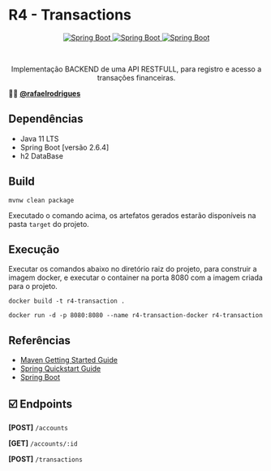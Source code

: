 # R4 - Transactions

<p align="center">
  <a target="_blank" href="https://www.oracle.com/java/technologies/javase-jdk11-doc-downloads.html">
  	 	<img alt="Spring Boot" src="https://img.shields.io/static/v1?color=green&label=Java&message=11&?style=for-the-badge&logo=Java">
  </a>
  <a target="_blank" href="https://spring.io/projects/spring-boot">
      <img alt="Spring Boot" src="https://img.shields.io/static/v1?color=green&label=Spring Boot&message=2.6.4&?style=for-the-badge&logo=spring-boot">
  </a>
  <a target="_blank" href="https://spring.io/projects/spring-boot">
      <img alt="Spring Boot" src="https://img.shields.io/static/v1?color=green&label=Docker&message=Build&?style=for-the-badge&logo=Docker">
  </a>
</p>

<br/>
<p align="center">
Implementação BACKEND de uma API RESTFULL, para registro e acesso a transações financeiras.
</p>


:man_technologist: [**@rafaelrodrigues**](https://github.com/rafaelrodrigues) 

## Dependências
* Java 11 LTS
* Spring Boot [versão 2.6.4]
* h2 DataBase 

## Build

``` 
mvnw clean package 

```

Executado o comando acima, os artefatos gerados estarão disponíveis na pasta ` target ` do projeto.

## Execução

Executar os comandos abaixo no diretório raiz do projeto, para construir a imagem docker, e executar o container na porta 8080 com a imagem criada para o projeto.

```
docker build -t r4-transaction .

docker run -d -p 8080:8080 --name r4-transaction-docker r4-transaction

```


## Referências

- [Maven Getting Started Guide](https://maven.apache.org/guides/getting-started/index.html)
- [Spring Quickstart Guide](https://spring.io/quickstart)
- [Spring Boot](https://spring.io/projects/spring-boot)


## :ballot_box_with_check: Endpoints ##

**[POST]**    `/accounts`

**[GET]**     `/accounts/:id` 

**[POST]**    `/transactions`